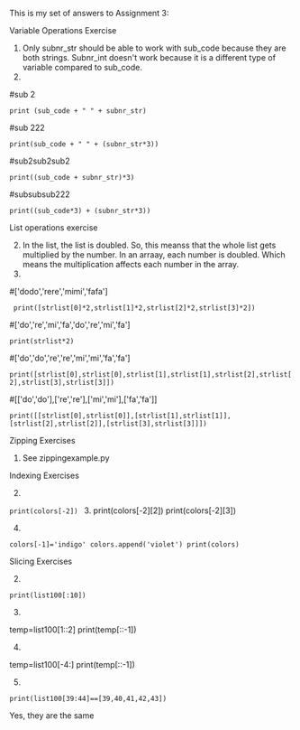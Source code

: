 This is my set of answers to Assignment 3:

Variable Operations Exercise

1. Only subnr_str should be able to work with sub_code because they are both strings. Subnr_int doesn't work because it is a different type of variable compared to sub_code.
2. 
#sub 2

`print (sub_code + " " + subnr_str)`

#sub 222

`print(sub_code + " " + (subnr_str*3))`

#sub2sub2sub2

`print((sub_code + subnr_str)*3)`

#subsubsub222

`print((sub_code*3) + (subnr_str*3))`

List operations exercise

2. In the list, the list is doubled. So, this meanss that the whole list gets multiplied by the number. In an arraay, each number is doubled. Which means the multiplication affects each number in the array.
3.


#['dodo','rere','mimi','fafa']

`
print([strlist[0]*2,strlist[1]*2,strlist[2]*2,strlist[3]*2])`

#['do','re','mi','fa','do','re','mi','fa']

`print(strlist*2)`

#['do','do','re','re','mi','mi','fa','fa']

`print([strlist[0],strlist[0],strlist[1],strlist[1],strlist[2],strlist[2],strlist[3],strlist[3]])`

#[['do','do'],['re','re'],['mi','mi'],['fa','fa']]

`print([[strlist[0],strlist[0]],[strlist[1],strlist[1]],[strlist[2],strlist[2]],[strlist[3],strlist[3]]])
`

Zipping Exercises

1. See zippingexample.py


Indexing Exercises

2. 
`print(colors[-2])
`
3.
print(colors[-2][2])
print(colors[-2][3])

4. 
`colors[-1]='indigo'
colors.append('violet')
print(colors)`


Slicing Exercises

2.
`print(list100[:10])`


3.
temp=list100[1::2]
print(temp[::-1])

4.
temp=list100[-4:]
print(temp[::-1])

5.

`print(list100[39:44]==[39,40,41,42,43])`

Yes, they are the same
